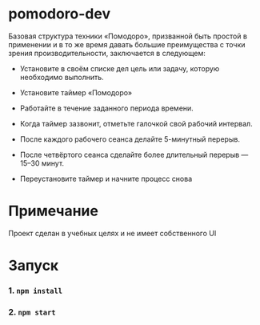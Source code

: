 # pomodoro-dev

Базовая структура техники «Помодоро», призванной быть простой в применении и в то
же время давать большие преимущества с точки зрения производительности,
заключается в следующем:

* Установите в своём списке дел цель или задачу, которую необходимо выполнить.

* Установите таймер «Помодоро»

* Работайте в течение заданного периода времени.

* Когда таймер зазвонит, отметьте галочкой свой рабочий интервал.

* После каждого рабочего сеанса делайте 5-минутный перерыв.

* После четвёртого сеанса сделайте более длительный перерыв — 15–30 минут.

* Переустановите таймер и начните процесс снова

# Примечание

Проект сделан в учебных целях и не имеет собственного UI

# Запуск

### 1. `npm install`

### 2. `npm start`
